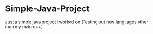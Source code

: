 # Simple-Java-Project
Just a simple java project i worked on (Testing out new languages other than my main c++)
